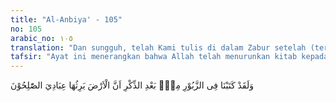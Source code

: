 ```yaml
---
title: "Al-Anbiya' - 105"
no: 105
arabic_no: ١٠٥
translation: "Dan sungguh, telah Kami tulis di dalam Zabur setelah (tertulis) di dalam Az-Zikr (Lauh Mahfuzh), bahwa bumi ini akan diwarisi oleh hamba-hamba-Ku yang saleh."
tafsir: "Ayat ini menerangkan bahwa Allah telah menurunkan kitab kepada para Rasul, seperti Taurat, Zabur, Injil dan Al-Qur'an. Dalam kitab-kitab itu diterangkan bahwa bumi ini adalah kepunyaan Allah, diwariskan kepada siapa yang dikehendaki-Nya. Allah telah menetapkan juga dalam ayat ini, bahwa hamba-hamba yang mewarisi bumi itu ialah hamba-hamba yang sanggup mengolah bumi dan memakmurkannya, selama dia mengikuti petunjuk Allah.\n\nJika diperhatikan sejarah dunia dan sejarah umat manusia, maka orang-orang yang dijadikan Allah sebagai penguasa di bumi ini, ialah orang-orang yang sanggup mengatur dan memimpin masyarakat, mengolah bumi ini untuk kepentingan umat manusia, sanggup mempertahankan diri dari serangan luar dan dapat mengokohkan persatuan rakyat yang ada di negaranya. Pemberian kekuasaan oleh Allah kepada orang-orang tersebut bukanlah berarti Allah telah meridai tindakan-tindakan mereka; karena kehidupan duniawi lain halnya dengan kehidupan ukhrawi. Ada orang yang bahagia hidup di akhirat saja, dan ada pula yang bahagia hidup di dunia saja. Sedangkan yang dicita-citakan seorang muslim ialah bahagia hidup di dunia dan di akhirat.\n\nApabila orang muslim ingin hidup bahagia di dunia dan akhirat, mereka harus mengikuti Sunnatullah di atas, yaitu taat beribadah kepada Allah, sanggup memimpin umat manusia dengan baik, sanggup mengolah bumi ini untuk kepentingan umat manusia, menggalang persatuan dan kesatuan yang kuat di antara meraka sehingga tidak mudah dipecah belah oleh musuh.\n\nPara mufasir berbeda pendapat dalam menafsirkan kata \"bumi\" dalam ayat ini, di antaranya:\n\na. Sebagian ahli tafsir mengartikan \"bumi\" dalam ayat ini dengan \"surga\". Karena \"surga\" itu diwariskan Allah kepada hamba-hamba-Nya yang beriman dan beramal saleh. Firman Allah:\n\nDan mereka berkata, \"Segala puji bagi Allah yang telah memenuhi janji-Nya kepada kami dan telah memberikan tempat ini kepada kami sedang kami (diperkenankan) menempati surga di mana saja yang kami kehendaki.\" Maka (surga itulah) sebaik-baik balasan bagi orang-orang yang beramal. (az-Zumar/39: 74)\n\nb. Sebagian yang lain mengartikan kata \"bumi\" dengan bumi yang sekarang ditempati umat manusia. Firman Allah: \n\nAllah telah menjanjikan kepada orang-orang di antara kamu yang beriman dan yang mengerjakan kebajikan, bahwa Dia sungguh, akan menjadikan mereka berkuasa di bumi. (an-Nur/24: 55)\n\n\"Sesungguhnya bumi (ini) milik Allah; diwariskan-Nya kepada siapa saja yang Dia kehendaki di antara hamba-hamba-Nya. Dan kesudahan (yang baik) adalah bagi orang-orang yang bertakwa.\" (al-A'raf/7: 128)\n\nc. Sebagian mufasir lain mengartikan \"bumi\" dengan tanah suci yang diwarisi oleh orang yang saleh, firman Allah:\n\nDan Kami wariskan kepada kaum yang tertindas itu, bumi bagian timur dan bagian baratnya yang telah Kami berkahi. (al-A'raf/7: 137)"
---
```

وَلَقَدْ كَتَبْنَا فِى الزَّبُوْرِ مِنْۢ بَعْدِ الذِّكْرِ اَنَّ الْاَرْضَ يَرِثُهَا عِبَادِيَ الصّٰلِحُوْنَ 